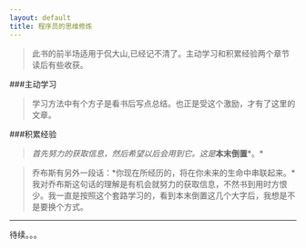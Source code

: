 ```yaml
---
layout: default
title: 程序员的思维修炼
---
```


>此书的前半场适用于侃大山,已经记不清了。主动学习和积累经验两个章节读后有些收获。

###主动学习
>学习方法中有个方子是看书后写点总结。也正是受这个激励，才有了这里的文章。

###积累经验
>*首先努力的获取信息，然后希望以后会用到它。这是***本末倒置***。*

>乔布斯有另外一段话：*你现在所经历的，将在你未来的生命中串联起来。*我对乔布斯这句话的理解是有机会就努力的获取信息，不然书到用时方恨少。我一直是按照这个套路学习的，看到本末倒置这几个大字后，我想是不是要换个方式。


***
待续。。。


